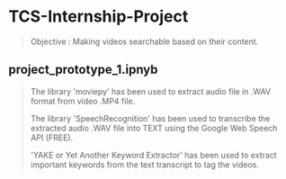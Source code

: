 # TCS-Internship-Project
> Objective : Making videos searchable based on their content.

## project_prototype_1.ipnyb
> The library 'moviepy' has been used to extract audio file in .WAV format from video .MP4 file.
> 
> The library 'SpeechRecognition' has been used to transcribe the extracted audio .WAV file into TEXT using the Google Web Speech API (FREE).
> 
> 'YAKE or Yet Another Keyword Extractor' has been used to extract important keywords from the text transcript to tag the videos.
